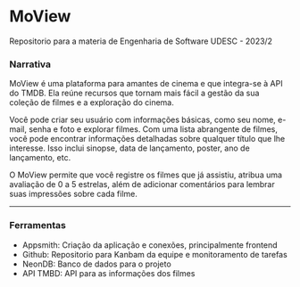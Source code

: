 # MoView
Repositorio para a materia de Engenharia de Software UDESC - 2023/2

### Narrativa
MoView é uma plataforma para amantes de cinema e que integra-se à API do TMDB. Ela reúne recursos que tornam mais fácil a gestão da sua coleção de filmes e a exploração do cinema.

Você pode criar seu usuário com informações básicas, como seu nome, e-mail, senha e foto e explorar filmes. Com uma lista abrangente de filmes, você pode encontrar informações detalhadas sobre qualquer título que lhe interesse. Isso inclui sinopse, data de lançamento, poster, ano de lançamento, etc.

O MoView permite que você registre os filmes que já assistiu, atribua uma avaliação de 0 a 5 estrelas, além de adicionar comentários para lembrar suas impressões sobre cada filme.

--------------------

### Ferramentas
  - Appsmith: Criação da aplicação e conexões, principalmente frontend
  - Github: Repositorio para Kanbam da equipe e monitoramento de tarefas
  - NeonDB: Banco de dados para o projeto
  - API TMBD: API para as informações dos filmes
